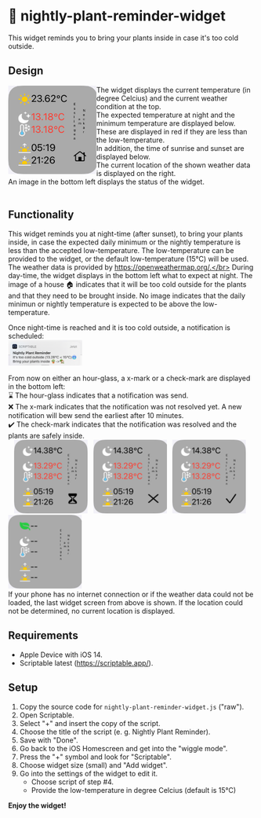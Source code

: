 # :leaves: nightly-plant-reminder-widget

This widget reminds you to bring your plants inside in case it's too cold outside.

## Design
<img src="./img/expected-too-cold.png" align="left" width="180" height="180">
The widget displays the current temperature (in degree Celcius) and the current weather condition at the top.</br>
The expected temperature at night and the minimum temperature are displayed below. These are displayed in red if they are less than the low-temperature.</br>
In addition, the time of sunrise and sunset are displayed below.</br>
The current location of the shown weather data is displayed on the right.</br>
An image in the bottom left displays the status of the widget.</br></br>

## Functionality
This widget reminds you at night-time (after sunset), to bring your plants inside, in case the expected daily minimum or the nightly temperature is less than the accepted low-temperature. The low-temperature can be provided to the widget, or the default low-temperature (15°C) will be used. The weather data is provided by https://openweathermap.org/.</br>
During day-time, the widget displays in the bottom left what to expect at night. The image of a house :house: indicates that it will be too cold outside for the plants and that they need to be brought inside. No image indicates that the daily minimun or nightly temperature is expected to be above the low-temperature.</br>

Once night-time is reached and it is too cold outside, a notification is scheduled:</br>
<img src="./img/notification.png" width="30%" height="30%"></br>

From now on either an hour-glass, a x-mark or a check-mark are displayed in the bottom left:</br>
:hourglass: The hour-glass indicates that a notification was send.</br>
:x: The x-mark indicates that the notification was not resolved yet. A new notification will bew send the earliest after 10 minutes.</br>
:heavy_check_mark: The check-mark indicates that the notification was resolved and the plants are safely inside.</br>&nbsp;&nbsp;
<img src="./img/hour-glass.png" width="150" height="150">&nbsp;&nbsp;
<img src="./img/xmark.png" width="150" height="150">&nbsp;&nbsp;
<img src="./img/checkmark.png" width="150" height="150">&nbsp;&nbsp;&nbsp;&nbsp;
<img src="./img/no-data.png" width="150" height="150"></br>
If your phone has no internet connection or if the weather data could not be loaded, the last widget screen from above is shown. If the location could not be determined, no current location is displayed.

## Requirements
* Apple Device with iOS 14.
* Scriptable latest (https://scriptable.app/).

## Setup
1. Copy the source code for ```nightly-plant-reminder-widget.js``` ("raw").
2. Open Scriptable.
3. Select "+" and insert the copy of the script.
4. Choose the title of the script (e. g. Nightly Plant Reminder).
5. Save with "Done".
6. Go back to the iOS Homescreen and get into the "wiggle mode".
7. Press the "+" symbol and look for "Scriptable".
8. Choose widget size (small) and "Add widget".
9. Go into the settings of the widget to edit it.
   * Choose script of step #4.
   * Provide the low-temperature in degree Celcius (default is 15°C)


**Enjoy the widget!**
